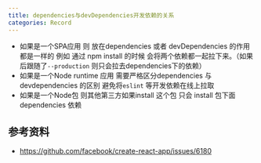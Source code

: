 ```yaml
---
title: dependencies与devDependencies开发依赖的关系
categories: Record
---
```




- 如果是一个SPA应用 则 放在dependencies 或者 devDependencies 的作用都是一样的 例如 通过 npm install 的时候 会将两个依赖都一起拉下来。（如果 后跟随了`--production` 则只会拉去dependencies下的依赖）
- 如果是一个Node runtime 应用 需要严格区分dependencies 与 devdependencies 的区别 避免将`eslint` 等开发依赖在线上拉取
- 如果是一个Node包 则其他第三方如果install 这个包 只会 install 包下面dependencies 依赖



## 参考资料

- https://github.com/facebook/create-react-app/issues/6180